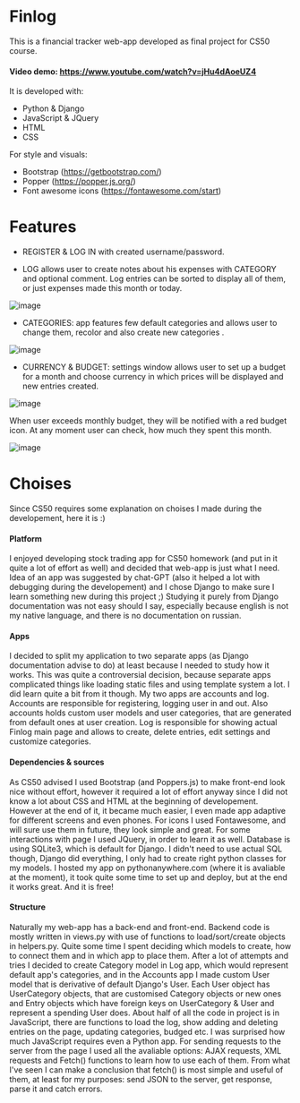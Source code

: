 # Finlog
This is a financial tracker web-app developed as final project for CS50 course.
#### Video demo: https://www.youtube.com/watch?v=jHu4dAoeUZ4

It is developed with: 
- Python & Django
- JavaScript & JQuery
- HTML 
- CSS

For style and visuals:
- Bootstrap (https://getbootstrap.com/)
- Popper (https://popper.js.org/)
- Font awesome icons (https://fontawesome.com/start)

# Features
- REGISTER & LOG IN with created username/password.

- LOG allows user to create notes about his expenses with CATEGORY and optional comment. Log entries can be sorted to display all of them, or just expenses made this month or today. 

![image](https://user-images.githubusercontent.com/119735427/226408180-6b502f2e-ebd4-4f13-9167-43e5a81e8d54.png)

- CATEGORIES: app features few default categories and allows user to change them, recolor and also create new categories .

![image](https://user-images.githubusercontent.com/119735427/226410744-d64cc406-ae41-4ac3-a0e8-108434204fbe.png)

- CURRENCY & BUDGET: settings window allows user to set up a budget for a month and choose currency in which prices will be displayed and new entries created. 

 ![image](https://user-images.githubusercontent.com/119735427/226409316-9f9cef56-5066-41a2-bc60-7445f67480cc.png)

When user exceeds monthly budget, they will be notified with a red budget icon. At any moment user can check, how much they spent this month. 

![image](https://user-images.githubusercontent.com/119735427/226409730-942f7c01-b988-4d97-a730-257dfe85b813.png)

# Choises

Since CS50 requires some explanation on choises I made during the developement, here it is :)

#### Platform
I enjoyed developing stock trading app for CS50 homework (and put in it quite a lot of effort as well) and decided that web-app is just what I need. Idea of an app was suggested by chat-GPT (also it helped a lot with debugging during the developement) and I chose Django to make sure I learn something new during this project ;)
Studying it purely from Django documentation was not easy should I say, especially because english is not my native language, and there is no documentation on russian.

#### Apps
I decided to split my application to two separate apps (as Django documentation advise to do) at least because I needed to study how it works.
This was quite a controversial decision, because separate apps complicated things like loading static files and using template system a lot. I did learn quite a bit from it though.
My two apps are accounts and log. Accounts are responsible for registering, logging user in and out. Also accounts holds custom user models and user categories, that are generated from default ones at user creation. Log is responsible for showing actual Finlog main page and allows to create, delete entries, edit settings and customize categories.

#### Dependencies & sources
As CS50 advised I used Bootstrap (and Poppers.js) to make front-end look nice without effort, however it required a lot of effort anyway since I did not know a lot about CSS and HTML at the beginning of developement. However at the end of it, it became much easier, I even made app adaptive for different screens and even phones. 
For icons I used Fontawesome, and will sure use them in future, they look simple and great.
For some interactions with page I used JQuery, in order to learn it as well. 
Database is using SQLite3, which is default for Django. I didn't need to use actual SQL though, Django did everything, I only had to create right python classes for my models.
I hosted my app on pythonanywhere.com (where it is avaliable at the moment), it took quite some time to set up and deploy, but at the end it works great. And it is free!

#### Structure
Naturally my web-app has a back-end and front-end. Backend code is mostly written in views.py with use of functions to load/sort/create objects in helpers.py. Quite some time I spent deciding which models to create, how to connect them and in which app to place them. After a lot of attempts and tries I decided to create Category model in Log app, which would represent default app's categories, and in the Accounts app I made custom User model that is derivative of default Django's User. Each User object has UserCategory objects, that are customised Category objects or new ones and Entry objects which have foreign keys on UserCategory & User and represent a spending User does.
About half of all the code in project is in JavaScript, there are functions to load the log, show adding and deleting entries on the page, updating categories, budged etc. I was surprised how much JavaScript requires even a Python app. 
For sending requests to the server from the page I used all the avaliable options: AJAX requests, XML requests and Fetch() functions to learn how to use each of them. From what I've seen I can make a conclusion that fetch() is most simple and useful of them, at least for my purposes: send JSON to the server, get response, parse it and catch errors.
